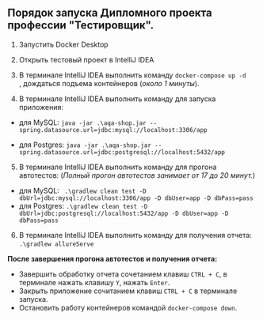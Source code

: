 ## Порядок запуска Дипломного проекта профессии "Тестировщик". 

1. Запустить Docker Desktop

1. Открыть тестовый проект в IntelliJ IDEA

1. В терминале IntelliJ IDEA выполнить команду `docker-compose up -d   `, дождаться подъема контейнеров (*около 1 минуты*).

2. В терминале IntelliJ IDEA выполнить команду для запуска приложения:
- для MySQL:
 `java -jar .\aqa-shop.jar --spring.datasource.url=jdbc:mysql://localhost:3306/app`
 
- для Postgres:
`java -jar .\aqa-shop.jar --spring.datasource.url=jdbc:postgresql://localhost:5432/app`

5. В терминале IntelliJ IDEA выполнить команду для прогона автотестов: (*Полный прогон автотестов занимает от 17 до 20 минут.*)

- для MySQL:
` .\gradlew clean test -D dbUrl=jdbc:mysql://localhost:3306/app -D dbUser=app -D dbPass=pass` 
- для Postgres:
`.\gradlew clean test -D dbUrl=jdbc:postgresql://localhost:5432/app -D dbUser=app -D dbPass=pass` 

6. В терминале IntelliJ IDEA выполнить команду для получения отчета:
`.\gradlew allureServe `

**После завершения прогона автотестов и получения отчета:**
- Завершить обработку отчета сочетанием клавиш `CTRL + C`, в терминале нажать клавишу `Y`, нажать `Enter`.
- Закрыть приложение сочитанием клавиш `CTRL + C` в терминале запуска.
- Остановить работу контейнеров командой `docker-compose down`.
